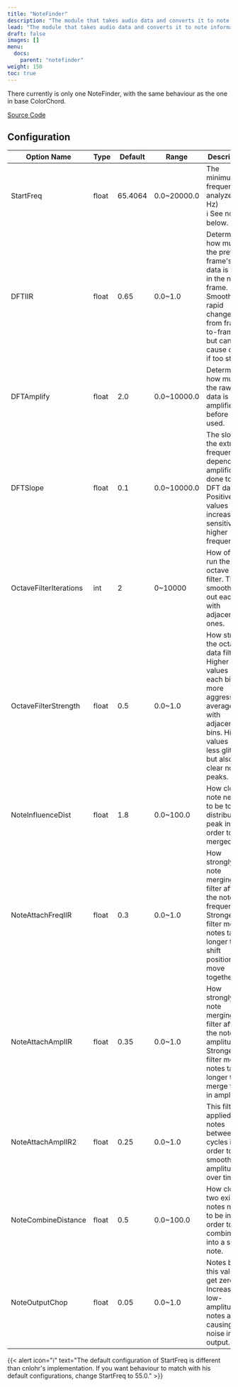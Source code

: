 ```yaml
---
title: "NoteFinder"
description: "The module that takes audio data and converts it to note information."
lead: "The module that takes audio data and converts it to note information."
draft: false
images: []
menu: 
  docs:
    parent: "notefinder"
weight: 150
toc: true
---
```


There currently is only one NoteFinder, with the same behaviour as the one in base ColorChord.

[Source Code](https://github.com/CaiB/ColorChord.NET/blob/master/ColorChord.NET/NoteFinder/BaseNoteFinder.cs)

## Configuration

<table class="table table-dark">
    <thead class="thead-dark">
        <tr>
            <th scope="col">Option Name</th>
            <th scope="col">Type</th>
            <th scope="col">Default</th>
            <th scope="col">Range</th>
            <th scope="col">Description</th>
        </tr>
    </thead>
    <tbody>
        <tr>
            <td>StartFreq</td>
            <td>float</td>
            <td>65.4064</td>
            <td>0.0~20000.0</td>
            <td>The minimum frequency analyzed. (in Hz)<br />ℹ️ See note below.</td>
        </tr>
        <tr>
            <td>DFTIIR</td>
            <td>float</td>
            <td>0.65</td>
            <td>0.0~1.0</td>
            <td>Determines how much the previous frame's DFT data is used in the next frame. Smooths out rapid changes from frame-to-frame, but can cause delay if too strong.</td>
        </tr>
        <tr>
            <td>DFTAmplify</td>
            <td>float</td>
            <td>2.0</td>
            <td>0.0~10000.0</td>
            <td>Determines how much the raw DFT data is amplified before being used.</td>
        </tr>
        <tr>
            <td>DFTSlope</td>
            <td>float</td>
            <td>0.1</td>
            <td>0.0~10000.0</td>
            <td>The slope of the extra frequency-dependent amplification done to raw DFT data. Positive values increase sensitivity at higher frequencies.</td>
        </tr>
        <tr>
            <td>OctaveFilterIterations</td>
            <td>int</td>
            <td>2</td>
            <td>0~10000</td>
            <td>How often to run the octave data filter. This smoothes out each bin with adjacent ones.</td>
        </tr>
        <tr>
            <td>OctaveFilterStrength</td>
            <td>float</td>
            <td>0.5</td>
            <td>0.0~1.0</td>
            <td>How strong the octave data filter is. Higher values mean each bin is more aggressively averaged with adjacent bins. Higher values mean less glitchy, but also less clear note peaks.</td>
        </tr>
        <tr>
            <td>NoteInfluenceDist</td>
            <td>float</td>
            <td>1.8</td>
            <td>0.0~100.0</td>
            <td>How close a note needs to be to a distribution peak in order to be merged.</td>
        </tr>
        <tr>
            <td>NoteAttachFreqIIR</td>
            <td>float</td>
            <td>0.3</td>
            <td>0.0~1.0</td>
            <td>How strongly the note merging filter affects the note frequency. Stronger filter means notes take longer to shift positions to move together.</td>
        </tr>
        <tr>
            <td>NoteAttachAmpIIR</td>
            <td>float</td>
            <td>0.35</td>
            <td>0.0~1.0</td>
            <td>How strongly the note merging filter affects the note amplitude. Stronger filter means notes take longer to merge fully in amplitude.</td>
        </tr>
        <tr>
            <td>NoteAttachAmpIIR2</td>
            <td>float</td>
            <td>0.25</td>
            <td>0.0~1.0</td>
            <td>This filter is applied to notes between cycles in order to smooth their amplitudes over time.</td>
        </tr>
        <tr>
            <td>NoteCombineDistance</td>
            <td>float</td>
            <td>0.5</td>
            <td>0.0~100.0</td>
            <td>How close two existing notes need to be in order to get combined into a single note.</td>
        </tr>
        <tr>
            <td>NoteOutputChop</td>
            <td>float</td>
            <td>0.05</td>
            <td>0.0~1.0</td>
            <td>Notes below this value get zeroed. Increase if low-amplitude notes are causing noise in output.</td>
        </tr>
    </tbody>
</table>

{{< alert icon="ℹ️" text="The default configuration of StartFreq is different than cnlohr's implementation. If you want behaviour to match with his default configurations, change StartFreq to 55.0." >}}